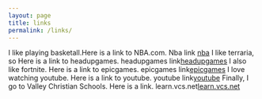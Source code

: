 ```yaml
---
layout: page
title: links
permalink: /links/
---
```



I like playing basketall.Here is a link to NBA.com. 
  Nba link [nba]
  I like terraria, so Here is a link to headupgames. 
  headupgames link[headupgames]
  I also like fortnite. Here is a link to epicgames.
  epicgames link[epicgames]
  I love watching youtube. Here is a link to youtube. 
  youtube link[youtube]
  Finally, I go to Valley Christian Schools. Here is a link.
  learn.vcs.net[learn.vcs.net]


[nba]: https://www.nba.com
[headupgames]: https://www.headupgames.com
[epicgames]: https://www.epicgames.com
[youtube]: https://www.youtube.com
[learn.vcs.net]: https://www.learn.vcs.net.]
